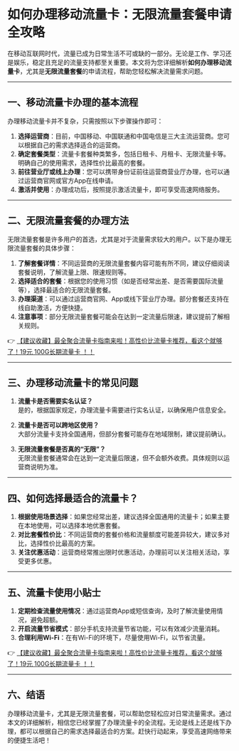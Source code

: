 # 如何办理移动流量卡：无限流量套餐申请全攻略

在移动互联网时代，流量已成为日常生活不可或缺的一部分。无论是工作、学习还是娱乐，稳定且充足的流量支持都至关重要。本文将为您详细解析**如何办理移动流量卡**，尤其是**无限流量套餐**的申请流程，帮助您轻松解决流量需求问题。

---

## 一、移动流量卡办理的基本流程

办理移动流量卡并不复杂，只需按照以下步骤操作即可：

1. **选择运营商**：目前，中国移动、中国联通和中国电信是三大主流运营商。您可以根据自己的需求选择适合的运营商。
2. **确定套餐类型**：流量卡套餐种类繁多，包括日租卡、月租卡、无限流量卡等。明确自己的使用需求，选择性价比最高的套餐。
3. **前往营业厅或线上办理**：您可以携带身份证前往运营商营业厅办理，也可以通过运营商官网或官方App在线申请。
4. **激活并使用**：办理成功后，按照提示激活流量卡，即可享受高速网络服务。

---

## 二、无限流量套餐的办理方法

无限流量套餐是许多用户的首选，尤其是对于流量需求较大的用户。以下是办理无限流量套餐的具体步骤：

1. **了解套餐详情**：不同运营商的无限流量套餐内容可能有所不同，建议仔细阅读套餐说明，了解流量上限、限速规则等。
2. **选择适合的套餐**：根据您的使用习惯（如是否经常出差、是否需要国际流量等），选择最适合的无限流量套餐。
3. **办理渠道**：可以通过运营商官网、App或线下营业厅办理。部分套餐还支持在线自助激活，方便快捷。
4. **注意事项**：部分无限流量套餐可能会在达到一定流量后限速，建议提前了解相关规则。

👉 [【建议收藏】最全聚合流量卡指南来啦！高性价比流量卡推荐，看这个就够了！19元 100G长期流量卡 ！！](https://bit.ly/Liuliangka)

---

## 三、办理移动流量卡的常见问题

1. **流量卡是否需要实名认证？**  
   是的，根据国家规定，办理流量卡需要进行实名认证，以确保用户信息安全。

2. **流量卡是否可以跨地区使用？**  
   大部分流量卡支持全国通用，但部分套餐可能存在地域限制，建议提前确认。

3. **无限流量套餐是否真的“无限”？**  
   无限流量套餐通常会在达到一定流量后限速，但不会额外收费。具体规则以运营商说明为准。

---

## 四、如何选择最适合的流量卡？

1. **根据使用场景选择**：如果您经常出差，建议选择全国通用的流量卡；如果主要在本地使用，可以选择本地优惠套餐。
2. **对比套餐性价比**：不同运营商的套餐价格和流量额度可能差异较大，建议多对比，选择性价比最高的方案。
3. **关注优惠活动**：运营商经常推出限时优惠活动，办理前可以关注相关活动，享受更多优惠。

---

## 五、流量卡使用小贴士

1. **定期检查流量使用情况**：通过运营商App或短信查询，及时了解流量使用情况，避免超额。
2. **开启流量节省模式**：部分手机支持流量节省功能，可以有效减少流量消耗。
3. **合理利用Wi-Fi**：在有Wi-Fi的环境下，尽量使用Wi-Fi，以节省流量。

👉 [【建议收藏】最全聚合流量卡指南来啦！高性价比流量卡推荐，看这个就够了！19元 100G长期流量卡 ！！](https://bit.ly/Liuliangka)

---

## 六、结语

办理移动流量卡，尤其是无限流量套餐，可以帮助您轻松应对日常流量需求。通过本文的详细解析，相信您已经掌握了办理流量卡的全流程。无论是线上还是线下办理，都可以根据自己的需求选择最适合的方案。赶快行动起来，享受高速网络带来的便捷生活吧！